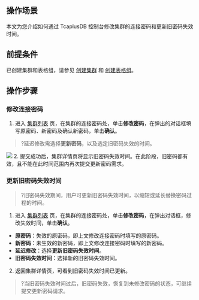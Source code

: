 ## 操作场景
本文为您介绍如何通过 TcaplusDB 控制台修改集群的连接密码和更新旧密码失效时间。

## 前提条件
已创建集群和表格组，请参见 [创建集群](https://cloud.tencent.com/document/product/596/38807) 和 [创建表格组](https://cloud.tencent.com/document/product/596/38809)。

## 操作步骤
### 修改连接密码
1. 进入 [集群列表](https://console.cloud.tencent.com/tcaplusdb/app) 页，在集群的连接密码处，单击**修改密码**，在弹出的对话框填写原密码、新密码及确认新密码，单击**确认**。
>?延迟修改需选择**更新密码**，以及选定旧密码失效的时间。
>
![](https://qcloudimg.tencent-cloud.cn/raw/3bab329f098e8f76f7273f125edb2d02.png)
2. 提交成功后，集群详情页将显示旧密码失效时间。在此阶段，旧密码都有效，且不能在此时间范围内再次提交更新密码需求。


### 更新旧密码失效时间
>?旧密码失效期间，用户可更新旧密码失效时间，以缩短或延长替换密码过程的时间。

1.  进入 [集群列表](https://console.cloud.tencent.com/tcaplusdb/app) 页，在集群的连接密码处，单击**修改密码**，在弹出对话框，修改失效时间，单击**确认**。
 - **原密码**：失效的原密码，即上文修改连接密码时填写的原密码。
 - **新密码**：未生效的新密码，即上文修改连接密码时填写的新密码。
 - **延迟修改**：选择**更新旧密码失效时间**。
 - **旧密码失效时间**：选择新的旧密码失效时间。
2. 返回集群详情页，可看到旧密码失效时间已更新。
>?当旧密码失效时间过后，旧密码失效，恢复到未修改密码的状态，可继续提交更新密码请求。
